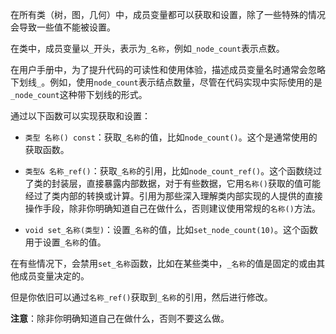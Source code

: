 在所有类（树，图，几何）中，成员变量都可以获取和设置，除了一些特殊的情况会导致一些值不能被设置。

在类中，成员变量以`_`开头，表示为`_名称`，例如`_node_count`表示点数。

在用户手册中，为了提升代码的可读性和使用体验，描述成员变量名时通常会忽略下划线`_`。例如，使用`node_count`表示结点数量，尽管在代码实现中实际使用的是`_node_count`这种带下划线的形式。

通过以下函数可以实现获取和设置：

- `类型 名称() const`：获取`_名称`的值，比如`node_count()`。这个是通常使用的获取函数。

- `类型& 名称_ref()`：获取`_名称`的引用，比如`node_count_ref()`。这个函数绕过了类的封装层，直接暴露内部数据，对于有些数据，它用`名称()`获取的值可能经过了类内部的转换或计算。引用为那些深入理解类内部实现的人提供的直接操作手段，除非你明确知道自己在做什么，否则建议使用常规的`名称()`方法。

- `void set_名称(类型)`：设置`_名称`的值，比如`set_node_count(10)`。这个函数用于设置`_名称`的值。

在有些情况下，会禁用`set_名称`函数，比如在某些类中，`_名称`的值是固定的或由其他成员变量决定的。

但是你依旧可以通过`名称_ref()`获取到`_名称`的引用，然后进行修改。

**注意**：除非你明确知道自己在做什么，否则不要这么做。